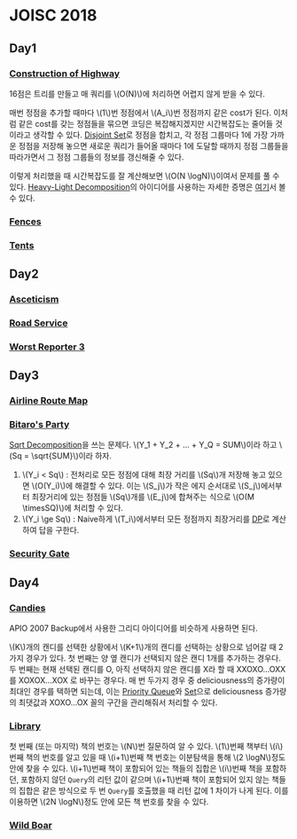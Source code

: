# JOISC 2018

## Day1

### [Construction of Highway](https://oj.uz/problem/view/JOI18_construction)

16점은 트리를 만들고 매 쿼리를 \\(O(N)\\)에 처리하면 어렵지 않게 받을 수 있다.

매번 정점을 추가할 때마다 \\(1\\)번 정점에서 \\(A_i\\)번 정점까지 같은 cost가 된다. 이처럼 같은 cost를 갖는 정점들을 묶으면 코딩은 복잡해지겠지만 시간복잡도는 줄어들 것이라고 생각할 수 있다. [Disjoint Set](./disjoint-set.md)로 정점을 합치고, 각 정점 그룹마다 1에 가장 가까운 정점을 저장해 놓으면 새로운 쿼리가 들어올 때마다 1에 도달할 때까지 정점 그룹들을 따라가면서 그 정점 그룹들의 정보를 갱신해줄 수 있다.

이렇게 처리했을 때 시간복잡도를 잘 계산해보면 \\(O(N \logN)\\)이여서 문제를 풀 수 있다. [Heavy-Light Decomposition](../heavy-light-decomposition.md)의 아이디어를 사용하는 자세한 증명은 [여기](https://codeforces.com/blog/entry/58433?#comment-422455)서 볼 수 있다.

### [Fences](https://oj.uz/problem/view/JOI18_fences)

### [Tents](https://oj.uz/problem/view/JOI18_tents)

## Day2

### [Asceticism](https://oj.uz/problem/view/JOI18_asceticism)

### [Road Service]()

### [Worst Reporter 3](https://oj.uz/problem/view/JOI18_worst_reporter3)

## Day3

### [Airline Route Map](https://oj.uz/problem/view/JOI18_airline)

### [Bitaro's Party](https://oj.uz/problem/view/JOI18_bitaro)

[Sqrt Decomposition](../sqrt-decomposition)을 쓰는 문제다. \\(Y_1 + Y_2 + ... + Y_Q = SUM\\)이라 하고 \\(Sq = \sqrt{SUM}\\)이라 하자.

1. \\(Y_i < Sq\\) : 전처리로 모든 정점에 대해 최장 거리를 \\(Sq\\)개 저장해 놓고 있으면 \\(O(Y_i)\\)에 해결할 수 있다. 이는 \\(S_j\\)가 작은 에지 순서대로 \\(S_j\\)에서부터 최장거리에 있는 정점들 \\(Sq\\)개를 \\(E_j\\)에 합쳐주는 식으로 \\(O(M \timesSQ)\\)에 처리할 수 있다.
2. \\(Y_i \ge Sq\\) : Naive하게 \\(T_i\\)에서부터 모든 정점까지 최장거리를 [DP](../dp.md)로 계산하여 답을 구한다.

### [Security Gate](https://oj.uz/problem/view/JOI18_security_gate)

## Day4

### [Candies](https://oj.uz/problem/view/JOI18_candies)

APIO 2007 Backup에서 사용한 그리디 아이디어를 비슷하게 사용하면 된다.

\\(K\\)개의 캔디를 선택한 상황에서 \\(K+1\\)개의 캔디를 선택하는 상황으로 넘어갈 때 2가지 경우가 있다. 첫 번째는 양 옆 캔디가 선택되지 않은 캔디 1개를 추가하는 경우다. 두 번째는 현재 선택된 캔디를 O, 아직 선택하지 않은 캔디를 X라 할 때 XXOXO...OXX를 XOXOX...XOX 로 바꾸는 경우다. 매 번 두가지 경우 중 deliciousness의 증가량이 최대인 경우를 택하면 되는데, 이는 [Priority Queue](../priority-queue.md)와 [Set](../set.md)으로 deliciousness 증가량의 최댓값과 XOXO...OX 꼴의 구간을 관리해줘서 처리할 수 있다.

### [Library](https://oj.uz/problem/view/JOI18_library)

첫 번째 (또는 마지막) 책의 번호는 \\(N\\)번 질문하여 알 수 있다. \\(1\\)번째 책부터 \\(i\\)번째 책의 번호를 알고 있을 때 \\(i+1\\)번째 책 번호는 이분탐색을 통해 \\(2 \logN\\)정도 안에 찾을 수 있다. \\(i+1\\)번째 책이 포함되어 있는 책들의 집합은 \\(i\\)번째 책을 포함하던, 포함하지 않던 `Query`의 리턴 값이 같으며 \\(i+1\\)번째 책이 포함되어 있지 않는 책들의 집합은 같은 방식으로 두 번 `Query`를 호출했을 때 리턴 값에 1 차이가 나게 된다. 이를 이용하면 \\(2N \logN\\)정도 안에 모든 책 번호를 찾을 수 있다.



### [Wild Boar](https://oj.uz/problem/view/JOI18_wild_boar)